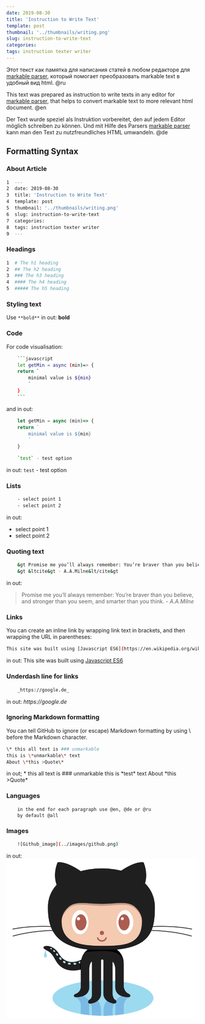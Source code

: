 ```yaml
---
date: 2019-08-30
title: 'Instruction to Write Text'
template: post
thumbnail: '../thumbnails/writing.png'
slug: instruction-to-write-text
categories: 
tags: instruction texter writer 
---
```


Этот текст как памятка для написания статей в любом редакторе для [markable parser](https://github/markable-to-html), который помогает преобразовать markable text в удобный вид html. @ru

This text was prepared as instruction to write texts in any editor for [markable parser](https://github/markable-to-html), that helps to convert markable text to more relevant html document. @en

Der Text wurde speziel als Instruktion vorbereitet, den auf jedem Editor möglich schreiben zu können. Und mit Hilfe des Parsers [markable parser](https://github/markable-to-html) kann man den Text zu nutzfreundliches HTML umwandeln. @de

## Formatting Syntax

### About Article
```bash
1  ---
2  date: 2019-08-30
3  title: 'Instruction to Write Text'
4  template: post
5  thumbnail: '../thumbnails/writing.png'
6  slug: instruction-to-write-text
7  categories: 
8  tags: instruction texter writer 
9  ---
```

### Headings
```bash
1  # The h1 heading
2  ## The h2 heading
3  ### The h3 heading
4  #### The h4 heading
5  ##### The h5 heading
```

### Styling text
Use `**bold**`
in out: 
**bold**

### Code 
For code visualisation:
```bash
    ```javascript
    let getMin = async (min)=> {
    return `
        minimal value is ${min}
        `
    }
    ```
``` 
and in out:
```javascript
    let getMin = async (min)=> {
    return `
        minimal value is ${min}
        `
    }
```

```bash
    `test` - test option
```
in out: 
`test` - test option

### Lists
```bash
    - select point 1
    - select point 2
```

in out:
- select point 1
- select point 2

### Quoting text

```bash   
    &gt Promise me you’ll always remember: You’re braver than you believe, and stronger than you seem, and smarter than you think.
    &gt &ltcite&gt - A.A.Milne&lt/cite&gt    
```
in out:
> Promise me you’ll always remember: You’re braver than you believe, and stronger than you seem, and smarter than you think.
> <cite> - A.A.Milne</cite>

### Links 
You can create an inline link by wrapping link text in brackets, and then wrapping the URL in parentheses: 

```bash
This site was built using [Javascript ES6](https://en.wikipedia.org/wiki/ECMAScript#ES2015).
```

in out: 
This site was built using [Javascript ES6](https://en.wikipedia.org/wiki/ECMAScript#ES2015)

### Underdash line for links
```bash
    _https://google.de_
```
in out:
_https://google.de_

### Ignoring Markdown formatting

You can tell GitHub to ignore (or escape) Markdown formatting by using \ before the Markdown character.

```bash
\* this all text is ### unmarkable
this is \*unmarkable\* text
About \*this >Quote\*
```
in out;
\* this all text is ### unmarkable
this is \*test\* text
About \*this >Quote\*

### Languages
```terminal
    in the end for each paragraph use @en, @de or @ru
    by default @all 
```

### Images
```bash
    ![Github_image](../images/github.png)
```
in out:
![Github_image](../images/github.png)